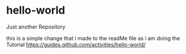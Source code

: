 # hello-world
Just another Repository

this is a simple change that i made to the readMe file as i am doing the Tutorial https://guides.github.com/activities/hello-world/
